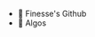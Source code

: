 - 👋 Finesse's Github
- 👀 Algos

<!---
finessegithub/finessegithub is a ✨ special ✨ repository because its `README.md` (this file) appears on your GitHub profile.
You can click the Preview link to take a look at your changes.
--->
